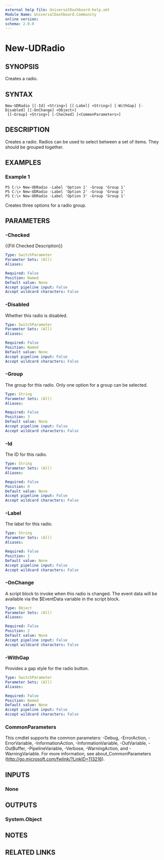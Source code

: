 ```yaml
---
external help file: UniversalDashboard-help.xml
Module Name: UniversalDashboard.Community
online version:
schema: 2.0.0
---
```


# New-UDRadio

## SYNOPSIS
Creates a radio.

## SYNTAX

```
New-UDRadio [[-Id] <String>] [[-Label] <String>] [-WithGap] [-Disabled] [[-OnChange] <Object>]
 [[-Group] <String>] [-Checked] [<CommonParameters>]
```

## DESCRIPTION
Creates a radio. Radios can be used to select between a set of items. They should be grouped together.

## EXAMPLES

### Example 1
```
PS C:\> New-UDRadio -Label 'Option 1' -Group 'Group 1'
PS C:\> New-UDRadio -Label 'Option 2' -Group 'Group 1'
PS C:\> New-UDRadio -Label 'Option 3' -Group 'Group 1'
```

Creates three options for a radio group.

## PARAMETERS

### -Checked
{{Fill Checked Description}}

```yaml
Type: SwitchParameter
Parameter Sets: (All)
Aliases:

Required: False
Position: Named
Default value: None
Accept pipeline input: False
Accept wildcard characters: False
```

### -Disabled
Whether this radio is disabled.

```yaml
Type: SwitchParameter
Parameter Sets: (All)
Aliases:

Required: False
Position: Named
Default value: None
Accept pipeline input: False
Accept wildcard characters: False
```

### -Group
The group for this radio. Only one option for a group can be selected.

```yaml
Type: String
Parameter Sets: (All)
Aliases:

Required: False
Position: 3
Default value: None
Accept pipeline input: False
Accept wildcard characters: False
```

### -Id
The ID for this radio.

```yaml
Type: String
Parameter Sets: (All)
Aliases:

Required: False
Position: 0
Default value: None
Accept pipeline input: False
Accept wildcard characters: False
```

### -Label
The label for this radio.

```yaml
Type: String
Parameter Sets: (All)
Aliases:

Required: False
Position: 1
Default value: None
Accept pipeline input: False
Accept wildcard characters: False
```

### -OnChange
A script block to invoke when this radio is changed. The event data will be available via the $EventData variable in the script block.

```yaml
Type: Object
Parameter Sets: (All)
Aliases:

Required: False
Position: 2
Default value: None
Accept pipeline input: False
Accept wildcard characters: False
```

### -WithGap
Provides a gap style for the radio button.

```yaml
Type: SwitchParameter
Parameter Sets: (All)
Aliases:

Required: False
Position: Named
Default value: None
Accept pipeline input: False
Accept wildcard characters: False
```

### CommonParameters
This cmdlet supports the common parameters: -Debug, -ErrorAction, -ErrorVariable, -InformationAction, -InformationVariable, -OutVariable, -OutBuffer, -PipelineVariable, -Verbose, -WarningAction, and -WarningVariable. For more information, see about_CommonParameters (http://go.microsoft.com/fwlink/?LinkID=113216).

## INPUTS

### None

## OUTPUTS

### System.Object

## NOTES

## RELATED LINKS
